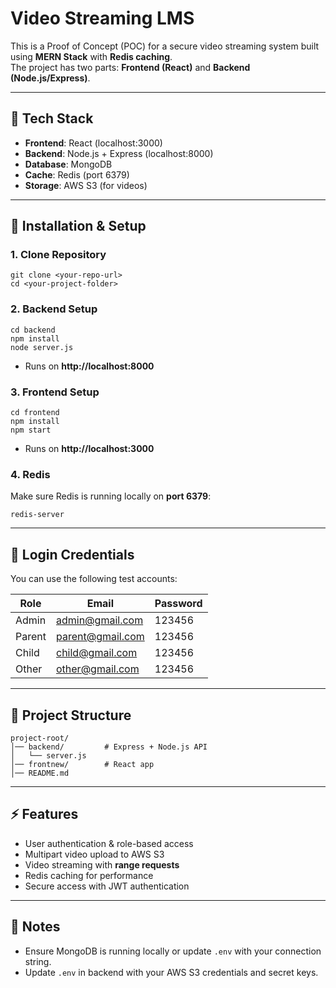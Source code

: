 # Video Streaming LMS

This is a Proof of Concept (POC) for a secure video streaming system built using **MERN Stack** with **Redis caching**.  
The project has two parts: **Frontend (React)** and **Backend (Node.js/Express)**.  

---

## 🚀 Tech Stack
- **Frontend**: React (localhost:3000)
- **Backend**: Node.js + Express (localhost:8000)
- **Database**: MongoDB
- **Cache**: Redis (port 6379)
- **Storage**: AWS S3 (for videos)

---

## 🔧 Installation & Setup

### 1. Clone Repository
```
git clone <your-repo-url>
cd <your-project-folder>
```

### 2. Backend Setup
```
cd backend
npm install
node server.js
```
- Runs on **http://localhost:8000**

### 3. Frontend Setup
```
cd frontend
npm install
npm start
```
- Runs on **http://localhost:3000**

### 4. Redis
Make sure Redis is running locally on **port 6379**:
```
redis-server
```

---

## 🔑 Login Credentials

You can use the following test accounts:

| Role   | Email              | Password |
|--------|--------------------|----------|
| Admin  | admin@gmail.com    | 123456   |
| Parent | parent@gmail.com   | 123456   |
| Child  | child@gmail.com    | 123456   |
| Other  | other@gmail.com    | 123456   |

---

## 📂 Project Structure
```
project-root/
│── backend/         # Express + Node.js API
│   └── server.js
│── frontnew/        # React app
│── README.md
```

---

## ⚡ Features
- User authentication & role-based access
- Multipart video upload to AWS S3
- Video streaming with **range requests**
- Redis caching for performance
- Secure access with JWT authentication

---

## 📝 Notes
- Ensure MongoDB is running locally or update `.env` with your connection string.
- Update `.env` in backend with your AWS S3 credentials and secret keys.
